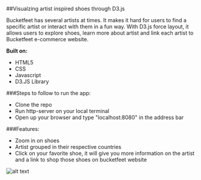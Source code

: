 ##Visualzing artist inspired shoes through D3.js

Bucketfeet has several artists at times. It makes it hard for users to find a specific artist or interact with them in a fun way. With D3.js force layout, it allows users to explore shoes, learn more about artist and link each artist to Bucketfeet e-commerce website.

**Built on:**
- HTML5
- CSS
- Javascript
- D3.JS Library

###Steps to follow to run the app:
- Clone the repo
- Run http-server on your local terminal
- Open up your browser and type "localhost:8080" in the address bar

###Features:
- Zoom in on shoes
- Artist grouped in their respective countries
- Click on your favorite shoe, it will give you more information on the artist and a link to shop those shoes on bucketfeet website

![alt text](screenshots/bfeet.png "Bucketfeet Interactive Visualization")